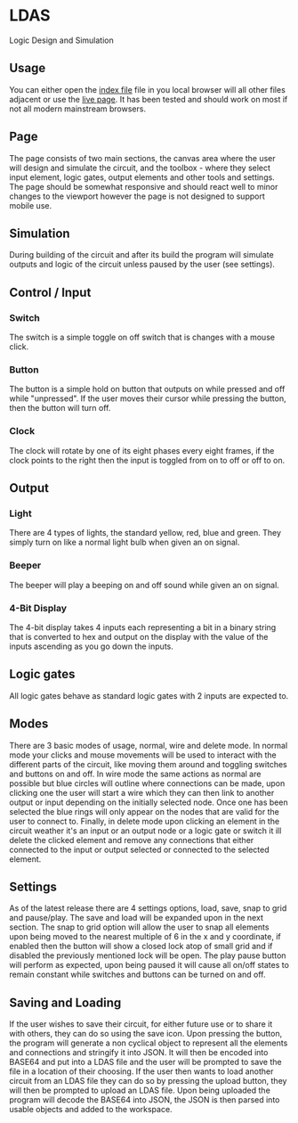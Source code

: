 # LDAS
Logic Design and Simulation
## Usage
You can either open the [index file](/index.html) file in you local browser will all other files adjacent or use the [live page](https://james11t.github.io/LDAS/). It has been tested and should work on most if not all modern mainstream browsers.
## Page
The page consists of two main sections, the canvas area where the user will design and simulate the circuit, and the toolbox - where they select input element, logic gates, output elements and other tools and settings. The page should be somewhat responsive and should react well to minor changes to the viewport however the page is not designed to support mobile use.
## Simulation
During building of the circuit and after its build the program will simulate outputs and logic of the circuit unless paused by the user (see settings).
## Control / Input
### Switch
The switch is a simple toggle on off switch that is changes with a mouse click.
### Button
The button is a simple hold on button that outputs on while pressed and off while "unpressed". If the user moves their cursor while pressing the button, then the button will turn off.
### Clock
The clock will rotate by one of its eight phases every eight frames, if the clock points to the right then the input is toggled from on to off or off to on.
## Output
### Light
There are 4 types of lights, the standard yellow, red, blue and green. They simply turn on like a normal light bulb when given an on signal.
### Beeper
The beeper will play a beeping on and off sound while given an on signal.
### 4-Bit Display
The 4-bit display takes 4 inputs each representing a bit in a binary string that is converted to hex and output on the display with the value of the inputs ascending as you go down the inputs.
## Logic gates
All logic gates behave as standard logic gates with 2 inputs are expected to.
## Modes
There are 3 basic modes of usage, normal, wire and delete mode. In normal mode your clicks and mouse movements will be used to interact with the different parts of the circuit, like moving them around and toggling switches and buttons on and off. In wire mode the same actions as normal are possible but blue circles will outline where connections can be made, upon clicking one the user will start a wire which they can then link to another output or input depending on the initially selected node. Once one has been selected the blue rings will only appear on the nodes that are valid for the user to connect to. Finally, in delete mode upon clicking an element in the circuit weather it's an input or an output node or a logic gate or switch it ill delete the clicked element and remove any connections that either connected to the input or output selected or connected to the selected element.
## Settings
As of the latest release there are 4 settings options, load, save, snap to grid and pause/play. The save and load will be expanded upon in the next section. The snap to grid option will allow the user to snap all elements upon being moved to the nearest multiple of 6 in the x and y coordinate, if enabled then the button will show a closed lock atop of small grid and if disabled the previously mentioned lock will be open. The play pause button will perform as expected, upon being paused it will cause all on/off states to remain constant while switches and buttons can be turned on and off.
## Saving and Loading
If the user wishes to save their circuit, for either future use or to share it with others, they can do so using the save icon. Upon pressing the button, the program will generate a non cyclical object to represent all the elements and connections and stringify it into JSON. It will then be encoded into BASE64 and put into a LDAS file and the user will be prompted to save the file in a location of their choosing. If the user then wants to load another circuit from an LDAS file they can do so by pressing the upload button, they will then be prompted to upload an LDAS file. Upon being uploaded the program will decode the BASE64 into JSON, the JSON is then parsed into usable objects and added to the workspace.

